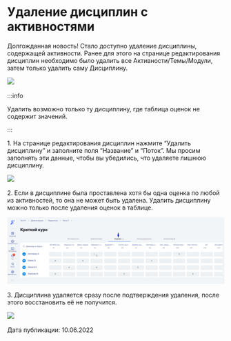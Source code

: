 # Удаление дисциплин с активностями

Долгожданная новость! Стало доступно удаление дисциплины, содержащей активности.     Ранее для этого на странице редактирования дисциплин необходимо было удалить все Активности/Темы/Модули, затем только удалить саму Дисциплину.

![](broken-reference)

:::info

Удалить возможно только ту дисциплину, где таблица оценок не содержит значений.

:::

1\. На странице редактирования дисциплин нажмите “Удалить дисциплину” и заполните поля “Название” и “Поток”. Мы просим заполнять эти данные, чтобы вы убедились, что удаляете лишнюю дисциплину.

![](https://lh5.googleusercontent.com/8abyskEXUaVo6R19Z9SZ65YaG4DCJ-VWMAeQqRaa3co8C\_OxrRLVR01ckeeBadT0QDzKzPUhqp9jr0tqTHlVIHDo0jIDjPjgstLqCD2X-UPDMxYEV\_9y1dvGFuundxL431beO0lu2ITdqoc98Q)

2\. Если в дисциплине была проставлена хотя бы одна оценка по любой из активностей, то она не может быть удалена. Удалить дисциплину можно только после удаления оценок в таблице.

![](<../../.gitbook/assets/image (42) (2).png>)

3\. Дисциплина удаляется сразу после подтверждения удаления, после этого восстановить её не получится.

![](https://lh5.googleusercontent.com/uVa8GLsQY4VXbBgxigqGDSVDcNMUgVZ6ijw7moWn7NSjB86FE5ADRlmlkO31ghZCYiSgylA7qJQtmspWRiq\_quLJtH3Y-Rvg6BHbylGOQuu7sgeLZUnuVFvWOx5Aj1E9-djR3MQ3mwkzjUH2nA)

Дата публикации: 10.06.2022
